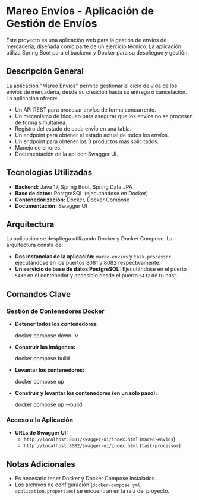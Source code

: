 # Mareo Envíos - Aplicación de Gestión de Envíos

Este proyecto es una aplicación web para la gestión de envíos de mercadería, diseñada como parte de un ejercicio técnico.
La aplicación utiliza Spring Boot para el backend y Docker para su despliegue y gestión.

## Descripción General

La aplicación "Mareo Envíos" permite gestionar el ciclo de vida de los envíos de mercadería, desde su creación hasta su entrega o cancelación. La aplicación ofrece:

*   Un API REST para procesar envíos de forma concurrente.
*   Un mecanismo de bloqueo para asegurar que los envíos no se procesen de forma simultánea.
*   Registro del estado de cada envío en una tabla.
*   Un endpoint para obtener el estado actual de todos los envíos.
*   Un endpoint para obtener los 3 productos mas solicitados.
*   Manejo de errores.
*   Documentación de la api con Swagger UI.

## Tecnologías Utilizadas

*   **Backend:** Java 17, Spring Boot, Spring Data JPA
*   **Base de datos:** PostgreSQL (ejecutándose en Docker)
*   **Contenedorización:** Docker, Docker Compose
*   **Documentación:** Swagger UI

## Arquitectura

La aplicación se despliega utilizando Docker y Docker Compose. La arquitectura consta de:

*   **Dos instancias de la aplicación:** `mareo-envios` y `task-processor`  ejecutándose en los puertos 8081 y 8082 respectivamente.
*   **Un servicio de base de datos PostgreSQL:** Ejecutándose en el puerto `5432` en el contenedor y accesible desde el puerto `5432` de tu host.

## Comandos Clave

### Gestión de Contenedores Docker

*   **Detener todos los contenedores:**

    docker compose down -v

*   **Construir las imágenes:**


    docker compose build


*   **Levantar los contenedores:**

    docker compose up

*   **Construir y levantar los contenedores (en un solo paso):**

     docker compose up --build


### Acceso a la Aplicación

*   **URLs de Swagger UI:**
    *   `http://localhost:8081/swagger-ui/index.html` (`mareo-envios`)
    *   `http://localhost:8082/swagger-ui/index.html` (`task-processor`)

## Notas Adicionales

*   Es necesario tener Docker y Docker Compose instalados.
*   Los archivos de configuración (`docker-compose.yml`, `application.properties`) se encuentran en la raíz del proyecto.